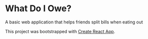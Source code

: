 # What Do I Owe?

A basic web application that helps friends split bills when eating out

This project was bootstrapped with [Create React App](https://github.com/facebookincubator/create-react-app).
